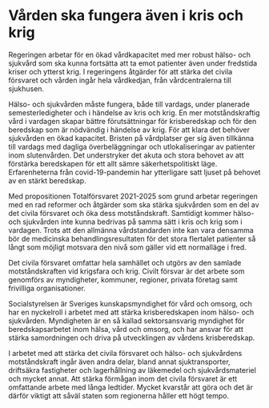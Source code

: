 # Vården ska fungera även i kris och krig

Regeringen arbetar för en ökad vårdkapacitet med mer robust hälso\- och sjukvård som ska kunna fortsätta att ta emot patienter även under fredstida kriser och ytterst krig. I regeringens åtgärder för att stärka det civila försvaret och vården ingår hela vårdkedjan, från vårdcentralerna till sjukhusen.


Hälso\- och sjukvården måste fungera, både till vardags, under planerade semesterledigheter och i händelse av kris och krig. En mer motståndskraftig vård i vardagen skapar bättre förutsättningar för krisberedskap och för den beredskap som är nödvändig i händelse av krig. För att klara det behöver sjukvården en ökad kapacitet. Bristen på vårdplatser ger sig även tillkänna till vardags med dagliga överbeläggningar och utlokaliseringar av patienter inom slutenvården. Det understryker det akuta och stora behovet av att förstärka beredskapen för ett allt sämre säkerhetspolitiskt läge. Erfarenheterna från covid\-19\-pandemin har ytterligare satt ljuset på behovet av en stärkt beredskap.

Med propositionen Totalförsvaret 2021\-2025 som grund arbetar regeringen med en rad reformer och åtgärder som ska stärka sjukvården som en del av det civila försvaret och öka dess motståndskraft. Samtidigt kommer hälso\- och sjukvården inte kunna bedrivas på samma sätt i kris och krig som i vardagen. Trots att den allmänna vårdstandarden inte kan vara densamma bör de medicinska behandlingsresultaten för det stora flertalet patienter så långt som möjligt motsvara den nivå som gäller vid ett normalläge i fred.

Det civila försvaret omfattar hela samhället och utgörs av den samlade motståndskraften vid krigsfara och krig. Civilt försvar är det arbete som genomförs av myndigheter, kommuner, regioner, privata företag samt frivilliga organisationer.

Socialstyrelsen är Sveriges kunskapsmyndighet för vård och omsorg, och har en nyckelroll i arbetet med att stärka krisberedskapen inom hälso\- och sjukvården. Myndigheten är en så kallad sektorsansvarig myndighet för beredskapsarbetet inom hälsa, vård och omsorg, och har ansvar för att stärka samordningen och driva på utvecklingen av vårdens krisberedskap.

I arbetet med att stärka det civila försvaret och hälso\- och sjukvårdens motståndskraft ingår även andra delar, bland annat sjuktransporter, driftsäkra fastigheter och lagerhållning av läkemedel och sjukvårdsmateriel och mycket annat. Att stärka förmågan inom det civila försvaret är ett omfattande arbete med långa ledtider. Mycket kvarstår att göra och det är därför viktigt att såväl staten som regionerna håller ett högt tempo.
